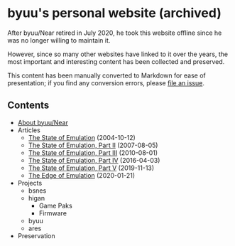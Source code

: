 # byuu's personal website (archived)

After byuu/Near retired in July 2020,
he took this website offline
since he was no longer willing to maintain it.

However,
since so many other websites have linked to it over the years,
the most important and interesting content has been collected and preserved.

This content has been manually converted to Markdown for ease of presentation;
if you find any conversion errors,
please [file an issue](https://github.com/byuu/byuu.org).

## Contents

  - [About byuu/Near](/about/)
  - Articles
      - [The State of Emulation](./articles/state-of-emulation/) (2004-10-12)
      - [The State of Emulation, Part II](./articles/state-of-emulation-ii/) (2007-08-05)
      - [The State of Emulation, Part III](./articles/state-of-emulation-iii/) (2010-08-01)
      - [The State of Emulation, Part IV](./articles/state-of-emulation-iv/) (2016-04-03)
      - [The State of Emulation, Part V](./articles/state-of-emulation-v/) (2019-11-13)
      - [The Edge of Emulation](./articles/edge-of-emulation/) (2020-01-21)
  - Projects
      - bsnes
      - higan
          - Game Paks
          - Firmware
      - byuu
      - ares
  - Preservation
